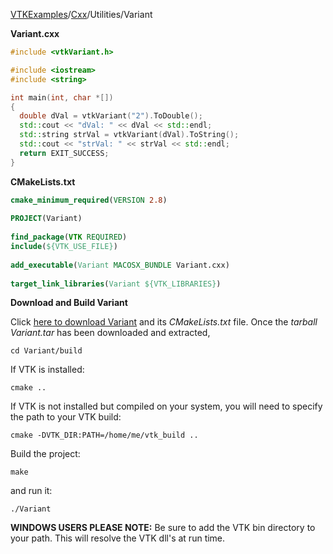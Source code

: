 [VTKExamples](/index/)/[Cxx](/Cxx)/Utilities/Variant

**Variant.cxx**
```c++
#include <vtkVariant.h>

#include <iostream>
#include <string>

int main(int, char *[])
{
  double dVal = vtkVariant("2").ToDouble();
  std::cout << "dVal: " << dVal << std::endl;
  std::string strVal = vtkVariant(dVal).ToString();
  std::cout << "strVal: " << strVal << std::endl;
  return EXIT_SUCCESS;
}
```
**CMakeLists.txt**
```cmake
cmake_minimum_required(VERSION 2.8)
 
PROJECT(Variant)
 
find_package(VTK REQUIRED)
include(${VTK_USE_FILE})
 
add_executable(Variant MACOSX_BUNDLE Variant.cxx)
 
target_link_libraries(Variant ${VTK_LIBRARIES})
```

**Download and Build Variant**

Click [here to download Variant](https://github.com/lorensen/VTKWikiExamplesTarballs/raw/master/Variant.tar) and its *CMakeLists.txt* file.
Once the *tarball Variant.tar* has been downloaded and extracted,
```
cd Variant/build 
```
If VTK is installed:
```
cmake ..
```
If VTK is not installed but compiled on your system, you will need to specify the path to your VTK build:
```
cmake -DVTK_DIR:PATH=/home/me/vtk_build ..
```
Build the project:
```
make
```
and run it:
```
./Variant
```
**WINDOWS USERS PLEASE NOTE:** Be sure to add the VTK bin directory to your path. This will resolve the VTK dll's at run time.

